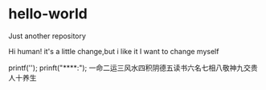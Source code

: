 # hello-world
Just another repository

Hi human!
it's a little change,but i like it 
I want to change myself

printf('');
prinft("****:");
一命二运三风水四积阴德五读书六名七相八敬神九交贵人十养生
